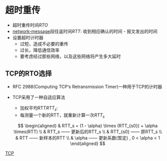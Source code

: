 # 超时重传

- 超时重传时间$RTO$
- [network-message](network-message.md)段往返时间$RTT$: 收到相应确认的时间 - 报文发出的时间
- 设置超时计时器
  - 过短，造成不必要的重传 
  - 过长，降低通信效率
  - 要考虑经过那些网络，以及这些网络将产生多大延时
  
## TCP的RTO选择

- RFC 2988(Computing TCP‘s Retransmission Timer)一种用于TCP的计时器
- TCP采用了一种自适应算法
  - 加权平均RTT$RTT_s$: 
  - 每测量一个新的RTT，就重新计算一次$RTT_s$
  
  $$
 \begin{aligned}
 & RTT_s = (1 - \alpha) \times (RTT_{s0}) + \alpha \times(RTT) \\
 & RTT_s —— 更新后的RTT_s \\
 & RTT_{s0} —— 原RTT_s \\
 & RTT —— 新样本的RTT \\
 & \alpha —— 更新系数(暂定) , 0 < \alpha < 1
 \end{aligned}
 $$

[TCP](network-tcp-protocol.md)
  